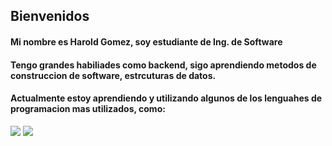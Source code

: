 ## Bienvenidos
#### Mi nombre es Harold Gomez, soy estudiante de Ing. de Software
#### Tengo grandes habiliades como backend, sigo aprendiendo metodos de construccion de software, estrcuturas de datos.

#### Actualmente estoy aprendiendo y utilizando algunos de los lenguahes de programacion mas utilizados, como:

<span style="width: 10px;"><img src="https://th.bing.com/th/id/R.8c1719d731849436c9b734d7d65e9558?rik=bSbWm6hjVbDSPg&riu=http%3a%2f%2fpluspng.com%2fimg-png%2fpython-logo-png-big-image-png-2400.png&ehk=QVy%2f7oOiTJ16YDb0ys7dyNAHnvvwPX1WAaD7AvoVnTU%3d&risl=&pid=ImgRaw&r=0"></span>
<span style="width: 10px;"><img src="https://static.vecteezy.com/system/resources/previews/027/127/463/original/javascript-logo-javascript-icon-transparent-free-png.png"></span>

